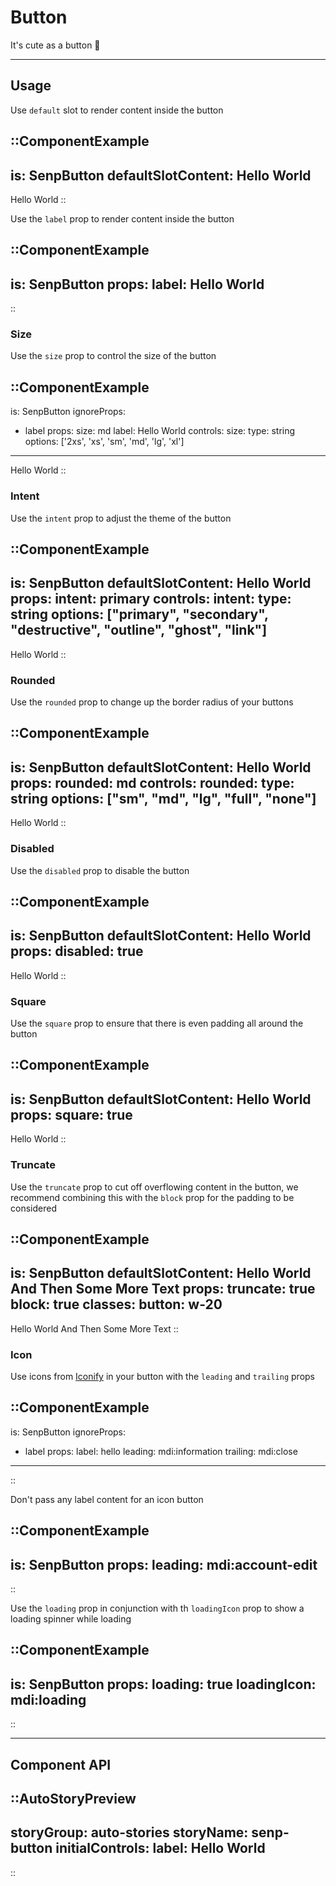 # Button

It's cute as a button 🥰

---

## Usage

Use `default` slot to render content inside the button

::ComponentExample
---
is: SenpButton
defaultSlotContent: Hello World
---
Hello World
::

Use the `label` prop to render content inside the button

::ComponentExample
---
is: SenpButton
props:
  label: Hello World
---
::

### Size

Use the `size` prop to control the size of the button

::ComponentExample
---
is: SenpButton
ignoreProps:
- label
props:
  size: md
  label: Hello World
controls:
  size:
    type: string
    options: ['2xs', 'xs', 'sm', 'md', 'lg', 'xl']
---
Hello World
::

### Intent

Use the `intent` prop to adjust the theme of the button

::ComponentExample
---
is: SenpButton
defaultSlotContent: Hello World
props:
  intent: primary
controls:
  intent:
    type: string
    options: ["primary", "secondary", "destructive", "outline", "ghost", "link"]
---
Hello World
::

### Rounded

Use the `rounded` prop to change up the border radius of your buttons

::ComponentExample
---
is: SenpButton
defaultSlotContent: Hello World
props:
  rounded: md
controls:
  rounded:
    type: string
    options: ["sm", "md", "lg", "full", "none"]
---
Hello World
::

### Disabled

Use the `disabled` prop to disable the button

::ComponentExample
---
is: SenpButton
defaultSlotContent: Hello World
props:
  disabled: true
---
Hello World
::

### Square

Use the `square` prop to ensure that there is even padding all around the button

::ComponentExample
---
is: SenpButton
defaultSlotContent: Hello World
props:
  square: true
---
Hello World
::

### Truncate

Use the `truncate` prop to cut off overflowing content in the button, we recommend combining this with the `block` prop for the padding to be considered

::ComponentExample
---
is: SenpButton
defaultSlotContent: Hello World And Then Some More Text
props:
  truncate: true
  block: true
  classes:
    button: w-20
---
Hello World And Then Some More Text
::

### Icon

Use icons from [Iconify](https://icones.js.org/) in your button with the `leading` and `trailing` props

::ComponentExample
---
is: SenpButton
ignoreProps:
- label
props:
  label: hello
  leading: mdi:information
  trailing: mdi:close
---
::

Don't pass any label content for an icon button

::ComponentExample
---
is: SenpButton
props:
  leading: mdi:account-edit
---
::

Use the `loading` prop in conjunction with th `loadingIcon` prop to show a loading spinner while loading


::ComponentExample
---
is: SenpButton
props:
  loading: true
  loadingIcon: mdi:loading
---
::

<hr class="my-20">

## Component API

::AutoStoryPreview
---
storyGroup: auto-stories
storyName: senp-button
initialControls:
  label: Hello World
---
::